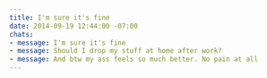 ```yaml
---
title: I'm sure it's fine
date: 2014-09-19 12:44:00 -07:00
chats:
- message: I'm sure it's fine
- message: Should I drop my stuff at home after work?
- message: And btw my ass feels so much better. No pain at all
---
```


